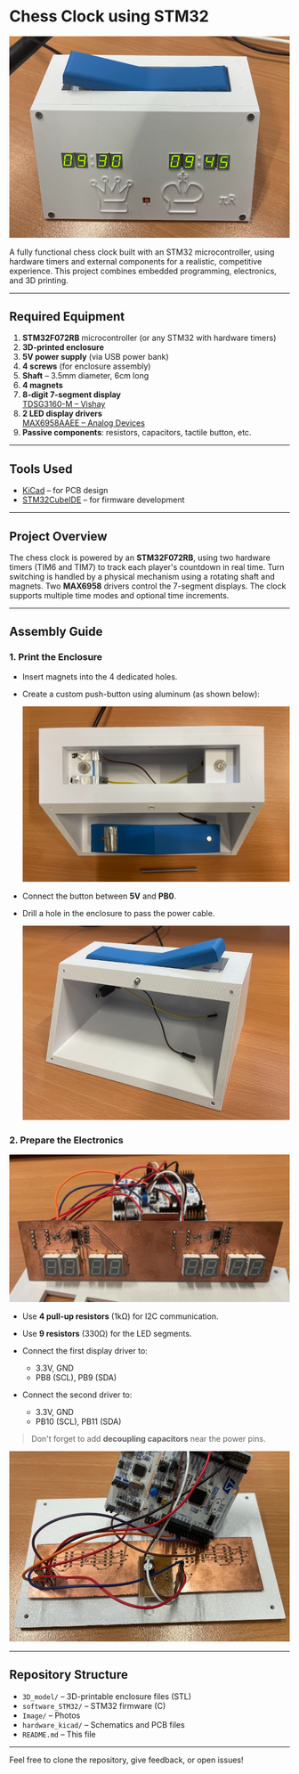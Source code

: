 # Chess Clock using STM32

![Chess Clock Overview](./Image/chess_clock.png)

A fully functional chess clock built with an STM32 microcontroller, using hardware timers and external components for a realistic, competitive experience. This project combines embedded programming, electronics, and 3D printing.

---

## Required Equipment

1. **STM32F072RB** microcontroller (or any STM32 with hardware timers)
2. **3D-printed enclosure**
3. **5V power supply** (via USB power bank)
4. **4 screws** (for enclosure assembly)
5. **Shaft** – 3.5mm diameter, 6cm long
6. **4 magnets**
7. **8-digit 7-segment display**  
   [TDSG3160-M – Vishay](https://fr.farnell.com/vishay/tdsg3160-m/7-seg-display-com-cathode-grn/dp/3777869)
8. **2 LED display drivers**  
   [MAX6958AAEE – Analog Devices](https://fr.farnell.com/analog-devices/max6958aaee/driver-afficheur-led-40-a-125/dp/2516031)
9. **Passive components**: resistors, capacitors, tactile button, etc.

---

## Tools Used

- [KiCad](https://kicad.org/) – for PCB design
- [STM32CubeIDE](https://www.st.com/en/development-tools/stm32cubeide.html) – for firmware development

---

## Project Overview

The chess clock is powered by an **STM32F072RB**, using two hardware timers (TIM6 and TIM7) to track each player's countdown in real time. Turn switching is handled by a physical mechanism using a rotating shaft and magnets. Two **MAX6958** drivers control the 7-segment displays. The clock supports multiple time modes and optional time increments.

---

## Assembly Guide

### 1. Print the Enclosure

- Insert magnets into the 4 dedicated holes.
- Create a custom push-button using aluminum (as shown below):

  ![Button Example](./Image/Btn_up.png)

- Connect the button between **5V** and **PB0**.
- Drill a hole in the enclosure to pass the power cable.

  ![Wiring Example](./Image/up.png)

### 2. Prepare the Electronics

  ![Display Wiring](./Image/8_digit.png)

- Use **4 pull-up resistors** (1kΩ) for I2C communication.
- Use **9 resistors** (330Ω) for the LED segments.
- Connect the first display driver to:  
  - 3.3V, GND  
  - PB8 (SCL), PB9 (SDA)

- Connect the second driver to:  
  - 3.3V, GND  
  - PB10 (SCL), PB11 (SDA)

> Don't forget to add **decoupling capacitors** near the power pins.

  ![Back View](./Image/back_8digit.png)

---

## Repository Structure

- `3D_model/` – 3D-printable enclosure files (STL)
- `software_STM32/` – STM32 firmware (C)
- `Image/` – Photos
- `hardware_kicad/` – Schematics and PCB files
- `README.md` – This file

---

Feel free to clone the repository, give feedback, or open issues!
